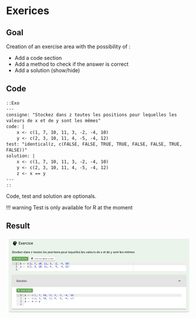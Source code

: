 # Exerices

## Goal

Creation of an exercise area with the possibility of :

- Add a code section
- Add a method to check if the answer is correct
- Add a solution (show/hide)

## Code

```
::Exo
---
consigne: "Stockez dans z toutes les positions pour lequelles les valeurs de x et de y sont les mêmes"
code: |
    x <- c(1, 7, 10, 11, 3, -2, -4, 10)
    y <- c(2, 3, 10, 11, 4, -5, -4, 12)
test: "identical(z, c(FALSE, FALSE, TRUE, TRUE, FALSE, FALSE, TRUE, FALSE))"
solution: |
    x <- c(1, 7, 10, 11, 3, -2, -4, 10)
    y <- c(2, 3, 10, 11, 4, -5, -4, 12)
    z <- x == y
---
::
```

Code, test and solution are optionals.

!!! warning
    Test is only available for R at the moment


## Result

![exo](./images/exo.png)